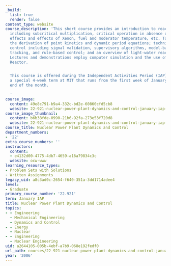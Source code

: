 ```yaml
---
_build:
  list: true
  render: false
content_type: website
course_description: 'This short course provides an introduction to reactor dynamics
  including subcritical multiplication, critical operation in absence of thermal feedback
  effects and effects of Xenon, fuel and moderator temperature, etc. Topics include
  the derivation of point kinetics and dynamic period equations; techniques for reactor
  control including signal validation, supervisory algorithms, model-based trajectory
  tracking, and rule-based control; and an overview of light-water reactor startup.
  Lectures and demonstrations employ computer simulation and the use of the MIT Research
  Reactor.


  This course is offered during the Independent Activities Period (IAP), which is
  a special 4-week term at MIT that runs from the first week of January until the
  end of the month.

  '
course_image:
  content: 49e8c791-b9a4-332c-bd2e-60860cfd5cb8
  website: 22-921-nuclear-power-plant-dynamics-and-control-january-iap-2006
course_image_thumbnail:
  content: b6b38fde-0990-21b6-92fa-273e53f720d8
  website: 22-921-nuclear-power-plant-dynamics-and-control-january-iap-2006
course_title: Nuclear Power Plant Dynamics and Control
department_numbers:
- '22'
extra_course_numbers: ''
instructors:
  content:
  - e4132d00-4775-4db7-4659-a16a79834c3c
  website: ocw-www
learning_resource_types:
- Problem Sets with Solutions
- Written Assignments
legacy_uid: a8c3ad0c-2654-f640-351a-3dd1714adee4
level:
- Graduate
primary_course_number: '22.921'
term: January IAP
title: Nuclear Power Plant Dynamics and Control
topics:
- - Engineering
  - Mechanical Engineering
  - Dynamics and Control
- - Energy
  - Nuclear
- - Engineering
  - Nuclear Engineering
uid: a2644105-005b-4ebf-a7b9-068e192fedf0
url_path: courses/22-921-nuclear-power-plant-dynamics-and-control-january-iap-2006
year: '2006'
---
```

